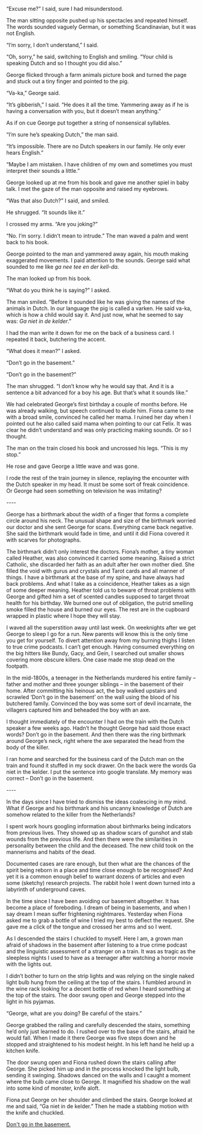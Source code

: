“Excuse me?” I said, sure I had misunderstood.

The man sitting opposite pushed up his spectacles and repeated himself. The words sounded vaguely German, or something Scandinavian, but it was not English.

“I’m sorry, I don’t understand,” I said.

“Oh, sorry,” he said, switching to English and smiling. “Your child is speaking Dutch and so I thought you did also.”

George flicked through a farm animals picture book and turned the page and stuck out a tiny finger and pointed to the pig.

“Va-ka,” George said.

“It’s gibberish,” I said. “He does it all the time. Yammering away as if he is having a conversation with you, but it doesn’t mean anything.”

As if on cue George put together a string of nonsensical syllables.

“I’m sure he’s speaking Dutch,” the man said.

“It’s impossible. There are no Dutch speakers in our family. He only ever hears English.”

“Maybe I am mistaken. I have children of my own and sometimes you must interpret their sounds a little.”

George looked up at me from his book and gave me another spiel in baby talk. I met the gaze of the man opposite and raised my eyebrows.

“Was that also Dutch?” I said, and smiled.

He shrugged. “It sounds like it.”

I crossed my arms. “Are you joking?”

“No. I’m sorry. I didn’t mean to intrude.” The man waved a palm and went back to his book.

George pointed to the man and yammered away again, his mouth making exaggerated movements. I paid attention to the sounds. George said what sounded to me like *ga nee tee en der kell-da.*

The man looked up from his book. 

“What do you think he is saying?” I asked.

The man smiled. “Before it sounded like he was giving the names of the animals in Dutch. In our language the pig is called a varken. He said va-ka, which is how a child would say it. And just now, what he seemed to say was: *Ga niet in de kelder*.”

I had the man write it down for me on the back of a business card. I repeated it back, butchering the accent. 

“What does it mean?” I asked.

“Don’t go in the basement.” 

“Don’t go in the basement?”

The man shrugged. “I don’t know why he would say that. And it is a sentence a bit advanced for a boy his age. But that’s what it sounds like.”

We had celebrated George’s first birthday a couple of months before. He was already walking, but speech continued to elude him. Fiona came to me with a broad smile, convinced he called her mama. I ruined her day when I pointed out he also called said mama when pointing to our cat Felix. It was clear he didn’t understand and was only practicing making sounds. Or so I thought.

The man on the train closed his book and uncrossed his legs. “This is my stop.”

He rose and gave George a little wave and was gone. 

I rode the rest of the train journey in silence, replaying the encounter with the Dutch speaker in my head. It must be some sort of freak coincidence. Or George had seen something on television he was imitating?

\----

George has a birthmark about the width of a finger that forms a complete circle around his neck. The unusual shape and size of the birthmark worried our doctor and she sent George for scans. Everything came back negative. She said the birthmark would fade in time, and until it did Fiona covered it with scarves for photographs. 

The birthmark didn’t only interest the doctors. Fiona’s mother, a tiny woman called Heather, was also convinced it carried some meaning. Raised a strict Catholic, she discarded her faith as an adult after her own mother died. She filled the void with gurus and crystals and Tarot cards and all manner of things. I have a birthmark at the base of my spine, and have always had back problems. And what I take as a coincidence, Heather takes as a sign of some deeper meaning. Heather told us to beware of throat problems with George and gifted him a set of scented candles supposed to target throat health for his birthday. We burned one out of obligation, the putrid smelling smoke filled the house and burned our eyes. The rest are in the cupboard wrapped in plastic where I hope they will stay.

I waved all the superstition away until last week. On weeknights after we get George to sleep I go for a run. New parents will know this is the only time you get for yourself. To divert attention away from my burning thighs I listen to true crime podcasts. I can’t get enough. Having consumed everything on the big hitters like Bundy, Gacy, and Gein, I searched out smaller shows covering more obscure killers. One case made me stop dead on the footpath.

In the mid-1800s,  a teenager in the Netherlands murdered his entire family – father and mother and three younger siblings – in the basement of their home. After committing his heinous act, the boy walked upstairs and scrawled ‘Don’t go in the basement’ on the wall using the blood of his butchered family. Convinced the boy was some sort of devil incarnate, the villagers captured him and beheaded the boy with an axe. 

I thought immediately of the encounter I had on the train with the Dutch speaker a few weeks ago. Hadn’t he thought George had said those exact words? Don’t go in the basement. And then there was the ring birthmark around George’s neck, right where the axe separated the head from the body of the killer.

I ran home and searched for the business card of the Dutch man on the train and found it stuffed in my sock drawer. On the back were the words Ga niet in the kelder. I put the sentence into google translate. My memory was correct – Don’t go in the basement.  

\----

In the days since I have tried to dismiss the ideas coalescing in my mind. What if George and his birthmark and his uncanny knowledge of Dutch are somehow related to the killer from the Netherlands?

I spent work hours googling information about birthmarks being indicators from previous lives. They showed up as shadow scars of gunshot and stab wounds from the previous life. And then there were the similarities in personality between the child and the deceased. The new child took on the mannerisms and habits of the dead. 

Documented cases are rare enough, but then what are the chances of the spirit being reborn in a place and time close enough to be recognised? And yet it is a common enough belief to warrant dozens of articles and even some (sketchy) research projects. The rabbit hole I went down turned into a labyrinth of underground caves.

In the time since I have been avoiding our basement altogether. It has become a place of foreboding. I dream of being in basements, and when I say dream I mean suffer frightening nightmares. Yesterday when Fiona asked me to grab a bottle of wine I tried my best to deflect the request. She gave me a click of the tongue and crossed her arms and so I went. 

As I descended the stairs I chuckled to myself. Here I am, a grown man afraid of shadows in the basement after listening to a true crime podcast and the linguistic assessment of a stranger on a train. It was as tragic as the sleepless nights I used to have as a teenager after watching a horror movie with the lights out.

I didn’t bother to turn on the strip lights and was relying on the single naked light bulb hung from the ceiling at the top of the stairs. I fumbled around in the wine rack looking for a decent bottle of red when I heard something at the top of the stairs. The door swung open and George stepped into the light in his pyjamas.

“George, what are you doing? Be careful of the stairs.”

George grabbed the railing and carefully descended the stairs, something he’d only just learned to do. I rushed over to the base of the stairs, afraid he would fall. When I made it there George was five steps down and he stopped and straightened to his modest height. In his left hand he held up a kitchen knife.

The door swung open and Fiona rushed down the stairs calling after George. She picked him up and in the process knocked the light bulb, sending it swinging. Shadows danced on the walls and I caught a moment where the bulb came close to George. It magnified his shadow on the wall into some kind of monster, knife aloft. 

Fiona put George on her shoulder and climbed the stairs. George looked at me and said, “Ga niet in de kelder.” Then he made a stabbing motion with the knife and chuckled.

[Don't go in the basement.](https://www.reddit.com/r/SleeplessFromSundown/)